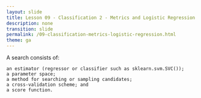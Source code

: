 ```yaml
---
layout: slide
title: Lesson 09 - Classification 2 - Metrics and Logistic Regression
description: none
transition: slide
permalink: /09-classification-metrics-logistic-regression.html
theme: ga
---
```


<section data-markdown>
A search consists of:

    an estimator (regressor or classifier such as sklearn.svm.SVC());
    a parameter space;
    a method for searching or sampling candidates;
    a cross-validation scheme; and
    a score function.
</section>
